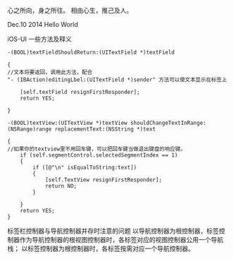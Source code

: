 
心之所向，身之所往。
相由心生，推己及人。

Dec.10 2014
    Hello World

iOS-UI 一些方法及释义


```
-(BOOL)textFieldShouldReturn:(UITextField *)textField

{
//文本将要返回，调用此方法，配合
"- (IBAction)editingLbel:(UITextField *)sender" 方法可以使文本显示在标签上

    [self.textField resignFirstResponder];
    return YES;

}
```

```
-(BOOL)textView:(UITextView *)textView shouldChangeTextInRange:(NSRange)range replacementText:(NSString *)text

{
//如果你的textview里不用回车键，可以把回车键当做退出键盘的响应键。
    if (self.segmentControl.selectedSegmentIndex == 1)
    {
        if ([@"\n" isEqualToString:text])
        {
            [self.TextView resignFirstResponder];
            return NO;
        }

    }
    return YES;
}  
```
标签栏控制器与导航控制器并存时注意的问题
以导航控制器为根控制器，标签控制器作为导航控制器的根视图控制器时，各标签对应的视图控制器公用一个导航栈；
以标签控制器为根控制器时，各标签按需对应一个导航控制器。